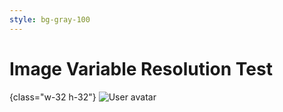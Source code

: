 ```yaml
---
style: bg-gray-100
---
```


# Image Variable Resolution Test

{class="w-32 h-32"}
![User avatar](https://robohash.org/{user.pubkey}?size=150x150)
